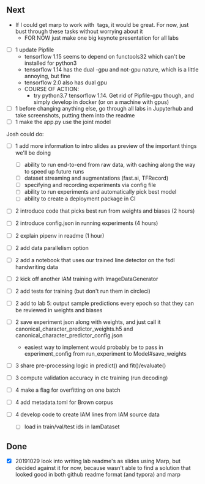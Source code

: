 ## Next

- If I could get marp to work with <img> tags, it would be great. For now, just bust through these tasks without worrying about it
	- FOR NOW just make one big keynote presentation for all labs

- [ ] 1 update Pipfile
	- tensorflow 1.15 seems to depend on functools32 which can't be installed for python3
	- tensorflow 1.14 has the dual -gpu and not-gpu nature, which is a little annoying, but fine
	- tensorflow 2.0 also has dual gpu
	- COURSE OF ACTION:
		- try python3.7 tensorflow 1.14. Get rid of Pipfile-gpu though, and simply develop in docker (or on a machine with gpus)
- [ ] 1 before changing anything else, go through all labs in Jupyterhub and take screenshots, putting them into the readme
- [ ] 1 make the app.py use the joint model

Josh could do:
- [ ] 1 add more information to intro slides as preview of the important things we'll be doing
	- [ ] ability to run end-to-end from raw data, with caching along the way to speed up future runs
	- [ ] dataset streaming and augmentations (fast.ai, TFRecord)
	- [ ] specifying and recording experiments via config file
	- [ ] ability to run experiments and automatically pick best model
	- [ ] ability to create a deployment package in CI

- [ ] 2 introduce code that picks best run from weights and biases (2 hours)
- [ ] 2 introduce config.json in running experiments (4 hours)
- [ ] 2 explain pipenv in readme (1 hour)

- [ ] 2 add data parallelism option

- [ ] 2 add a notebook that uses our trained line detector on the fsdl handwriting data
- [ ] 2 kick off another IAM training with ImageDataGenerator
- [ ] 2 add tests for training (but don't run them in circleci)
- [ ] 2 add to lab 5: output sample predictions every epoch so that they can be reviewed in weights and biases

- [ ] 2 save experiment json along with weights, and just call it canonical_character_predictor_weights.h5 and canonical_character_predictor_config.json
    - easiest way to implement would probably be to pass in experiment_config from run_experiment to Model#save_weights

- [ ] 3 share pre-processing logic in predict() and fit()/evaluate()
- [ ] 3 compute validation accuracy in ctc training (run decoding)

- [ ] 4 make a flag for overfitting on one batch
- [ ] 4 add metadata.toml for Brown corpus
- [ ] 4 develop code to create IAM lines from IAM source data
    - [ ] load in train/val/test ids in IamDataset

## Done

- [x] 20191029 look into writing lab readme's as slides using Marp, but decided against it for now, because wasn't able to find a solution that looked good in both github readme format (and typora) and marp

